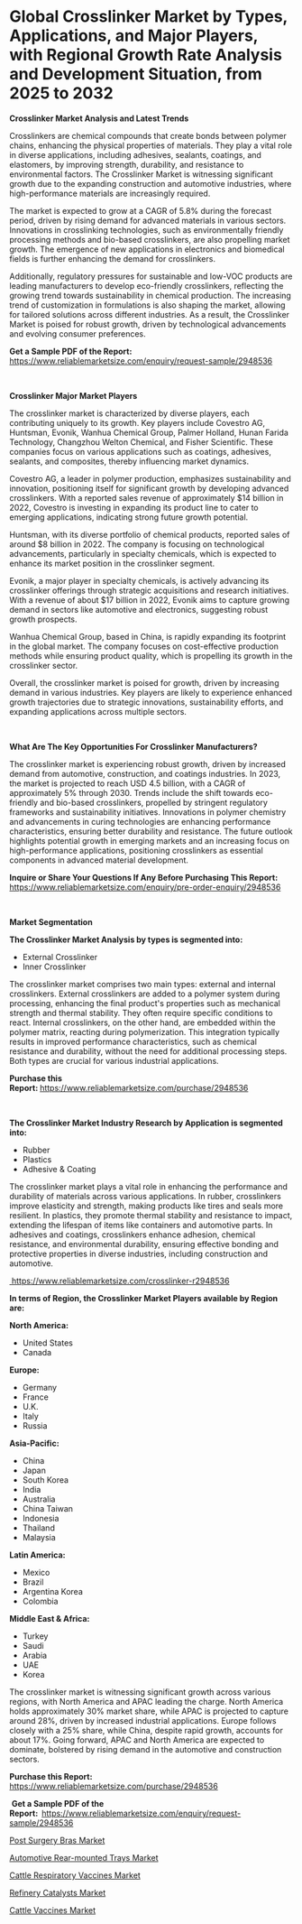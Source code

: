 <p><h1>Global Crosslinker Market by Types, Applications, and Major Players, with Regional Growth Rate Analysis and Development Situation, from 2025 to 2032</h1></p><p><strong>Crosslinker Market Analysis and Latest Trends</strong></p>
<p><p>Crosslinkers are chemical compounds that create bonds between polymer chains, enhancing the physical properties of materials. They play a vital role in diverse applications, including adhesives, sealants, coatings, and elastomers, by improving strength, durability, and resistance to environmental factors. The Crosslinker Market is witnessing significant growth due to the expanding construction and automotive industries, where high-performance materials are increasingly required.</p><p>The market is expected to grow at a CAGR of 5.8% during the forecast period, driven by rising demand for advanced materials in various sectors. Innovations in crosslinking technologies, such as environmentally friendly processing methods and bio-based crosslinkers, are also propelling market growth. The emergence of new applications in electronics and biomedical fields is further enhancing the demand for crosslinkers.</p><p>Additionally, regulatory pressures for sustainable and low-VOC products are leading manufacturers to develop eco-friendly crosslinkers, reflecting the growing trend towards sustainability in chemical production. The increasing trend of customization in formulations is also shaping the market, allowing for tailored solutions across different industries. As a result, the Crosslinker Market is poised for robust growth, driven by technological advancements and evolving consumer preferences.</p></p>
<p><strong>Get a Sample PDF of the Report:&nbsp;</strong> <a href="https://www.reliablemarketsize.com/enquiry/request-sample/2948536?utm_campaign=1197&utm_medium=2&utm_source=Github&utm_content=ia&utm_term=12032025&utm_id=crosslinker">https://www.reliablemarketsize.com/enquiry/request-sample/2948536</a></p>
<p>&nbsp;</p>
<p><strong>Crosslinker Major Market Players</strong></p>
<p><p>The crosslinker market is characterized by diverse players, each contributing uniquely to its growth. Key players include Covestro AG, Huntsman, Evonik, Wanhua Chemical Group, Palmer Holland, Hunan Farida Technology, Changzhou Welton Chemical, and Fisher Scientific. These companies focus on various applications such as coatings, adhesives, sealants, and composites, thereby influencing market dynamics.</p><p>Covestro AG, a leader in polymer production, emphasizes sustainability and innovation, positioning itself for significant growth by developing advanced crosslinkers. With a reported sales revenue of approximately $14 billion in 2022, Covestro is investing in expanding its product line to cater to emerging applications, indicating strong future growth potential.</p><p>Huntsman, with its diverse portfolio of chemical products, reported sales of around $8 billion in 2022. The company is focusing on technological advancements, particularly in specialty chemicals, which is expected to enhance its market position in the crosslinker segment.</p><p>Evonik, a major player in specialty chemicals, is actively advancing its crosslinker offerings through strategic acquisitions and research initiatives. With a revenue of about $17 billion in 2022, Evonik aims to capture growing demand in sectors like automotive and electronics, suggesting robust growth prospects.</p><p>Wanhua Chemical Group, based in China, is rapidly expanding its footprint in the global market. The company focuses on cost-effective production methods while ensuring product quality, which is propelling its growth in the crosslinker sector.</p><p>Overall, the crosslinker market is poised for growth, driven by increasing demand in various industries. Key players are likely to experience enhanced growth trajectories due to strategic innovations, sustainability efforts, and expanding applications across multiple sectors.</p></p>
<p>&nbsp;</p>
<p><strong>What Are The Key Opportunities For Crosslinker Manufacturers?</strong></p>
<p><p>The crosslinker market is experiencing robust growth, driven by increased demand from automotive, construction, and coatings industries. In 2023, the market is projected to reach USD 4.5 billion, with a CAGR of approximately 5% through 2030. Trends include the shift towards eco-friendly and bio-based crosslinkers, propelled by stringent regulatory frameworks and sustainability initiatives. Innovations in polymer chemistry and advancements in curing technologies are enhancing performance characteristics, ensuring better durability and resistance. The future outlook highlights potential growth in emerging markets and an increasing focus on high-performance applications, positioning crosslinkers as essential components in advanced material development.</p></p>
<p><strong>Inquire or Share Your Questions If Any Before Purchasing This Report:</strong> <a href="https://www.reliablemarketsize.com/enquiry/pre-order-enquiry/2948536?utm_campaign=1197&utm_medium=2&utm_source=Github&utm_content=ia&utm_term=12032025&utm_id=crosslinker">https://www.reliablemarketsize.com/enquiry/pre-order-enquiry/2948536</a></p>
<p>&nbsp;</p>
<p><strong>Market Segmentation</strong></p>
<p><strong>The Crosslinker Market Analysis by types is segmented into:</strong></p>
<p><ul><li>External Crosslinker</li><li>Inner Crosslinker</li></ul></p>
<p><p>The crosslinker market comprises two main types: external and internal crosslinkers. External crosslinkers are added to a polymer system during processing, enhancing the final product's properties such as mechanical strength and thermal stability. They often require specific conditions to react. Internal crosslinkers, on the other hand, are embedded within the polymer matrix, reacting during polymerization. This integration typically results in improved performance characteristics, such as chemical resistance and durability, without the need for additional processing steps. Both types are crucial for various industrial applications.</p></p>
<p><strong>Purchase this Report:&nbsp;</strong><a href="https://www.reliablemarketsize.com/purchase/2948536?utm_campaign=1197&utm_medium=2&utm_source=Github&utm_content=ia&utm_term=12032025&utm_id=crosslinker">https://www.reliablemarketsize.com/purchase/2948536</a></p>
<p>&nbsp;</p>
<p><strong>The Crosslinker Market Industry Research by Application is segmented into:</strong></p>
<p><ul><li>Rubber</li><li>Plastics</li><li>Adhesive & Coating</li></ul></p>
<p><p>The crosslinker market plays a vital role in enhancing the performance and durability of materials across various applications. In rubber, crosslinkers improve elasticity and strength, making products like tires and seals more resilient. In plastics, they promote thermal stability and resistance to impact, extending the lifespan of items like containers and automotive parts. In adhesives and coatings, crosslinkers enhance adhesion, chemical resistance, and environmental durability, ensuring effective bonding and protective properties in diverse industries, including construction and automotive.</p></p>
<p><a href="https://www.reliablemarketsize.com/crosslinker-r2948536?utm_campaign=1197&utm_medium=2&utm_source=Github&utm_content=ia&utm_term=12032025&utm_id=crosslinker">&nbsp;https://www.reliablemarketsize.com/crosslinker-r2948536</a></p>
<p><strong>In terms of Region, the Crosslinker Market Players available by Region are:</strong></p>
<p>
    <p> <strong> North America: </strong>
        <ul>
            <li>United States</li>
            <li>Canada</li>
        </ul>
        </p> 
    <p> <strong> Europe: </strong>
        <ul>
            <li>Germany</li>
            <li>France</li>
            <li>U.K.</li>
            <li>Italy</li>
            <li>Russia</li>
        </ul>
        </p> 
    <p> <strong> Asia-Pacific: </strong>
        <ul>
            <li>China</li>
            <li>Japan</li>
            <li>South Korea</li>
            <li>India</li>
            <li>Australia</li>
            <li>China Taiwan</li>
            <li>Indonesia</li>
            <li>Thailand</li>
            <li>Malaysia</li>
        </ul>
        </p> 
    <p> <strong> Latin America: </strong>
        <ul>
            <li>Mexico</li>
            <li>Brazil</li>
            <li>Argentina Korea</li>
            <li>Colombia</li>
        </ul>
        </p> 
    <p> <strong> Middle East & Africa: </strong>
        <ul>
            <li>Turkey</li>
            <li>Saudi</li>
            <li>Arabia</li>
            <li>UAE</li>
            <li>Korea</li>
        </ul>
    </p>
    </p>
<p><p>The crosslinker market is witnessing significant growth across various regions, with North America and APAC leading the charge. North America holds approximately 30% market share, while APAC is projected to capture around 28%, driven by increased industrial applications. Europe follows closely with a 25% share, while China, despite rapid growth, accounts for about 17%. Going forward, APAC and North America are expected to dominate, bolstered by rising demand in the automotive and construction sectors.</p></p>
<p><strong>Purchase this Report: </strong><a href="https://www.reliablemarketsize.com/purchase/2948536?utm_campaign=1197&utm_medium=2&utm_source=Github&utm_content=ia&utm_term=12032025&utm_id=crosslinker">https://www.reliablemarketsize.com/purchase/2948536</a></p>
<p>&nbsp;<strong>Get a Sample PDF of the Report:&nbsp;&nbsp;</strong><a href="https://www.reliablemarketsize.com/enquiry/request-sample/2948536?utm_campaign=1197&utm_medium=2&utm_source=Github&utm_content=ia&utm_term=12032025&utm_id=crosslinker">https://www.reliablemarketsize.com/enquiry/request-sample/2948536</a></p>
<p><strong></strong></p>
<p><p><a href="https://github.com/shafriusizi/Market-Research-Report-List-1/blob/main/post-surgery-bras-market.md?utm_campaign=1197&utm_medium=2&utm_source=Github&utm_content=ia&utm_term=12032025&utm_id=crosslinker">Post Surgery Bras Market</a></p><p><a href="https://github.com/beyeagamizjp/Market-Research-Report-List-1/blob/main/automotive-rear-mounted-trays-market.md?utm_campaign=1197&utm_medium=2&utm_source=Github&utm_content=ia&utm_term=12032025&utm_id=crosslinker">Automotive Rear-mounted Trays Market</a></p><p><a href="https://github.com/kukolkasimo5/Market-Research-Report-List-1/blob/main/cattle-respiratory-vaccines-market.md?utm_campaign=1197&utm_medium=2&utm_source=Github&utm_content=ia&utm_term=12032025&utm_id=crosslinker">Cattle Respiratory Vaccines Market</a></p><p><a href="https://github.com/sutrejaron/Market-Research-Report-List-1/blob/main/refinery-catalysts-market.md?utm_campaign=1197&utm_medium=2&utm_source=Github&utm_content=ia&utm_term=12032025&utm_id=crosslinker">Refinery Catalysts Market</a></p><p><a href="https://github.com/mudgeadamsvx/Market-Research-Report-List-1/blob/main/cattle-vaccines-market.md?utm_campaign=1197&utm_medium=2&utm_source=Github&utm_content=ia&utm_term=12032025&utm_id=crosslinker">Cattle Vaccines Market</a></p></p>